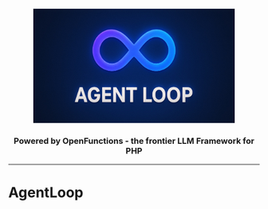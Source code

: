 <p align="center">
    <picture>
      <img alt="AgentLoop" src="media/hero_small.jpeg" style="max-width: 80%; height: auto;">
    </picture>
</p>

<h3 align="center">Powered by OpenFunctions - the frontier LLM Framework for PHP</h3>

---

# AgentLoop